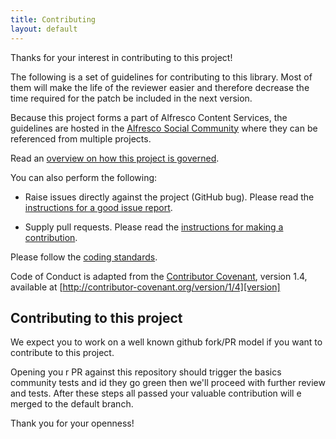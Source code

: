 ```yaml
---
title: Contributing
layout: default
---
```


Thanks for your interest in contributing to this project!

The following is a set of guidelines for contributing to this library. Most of them will make the life of the reviewer easier and therefore decrease the time required for the patch be included in the next version.

Because this project forms a part of Alfresco Content Services, the guidelines are hosted in the [Alfresco Social Community](http://community.alfresco.com/community/ecm) where they can be referenced from multiple projects.

Read an [overview on how this project is governed](https://community.alfresco.com/docs/DOC-6385-project-overview-repository).

You can also perform the following:

- Raise issues directly against the project (GitHub bug).  Please read the [instructions for a good issue report](https://community.alfresco.com/docs/DOC-6263-reporting-an-issue).

- Supply pull requests. Please read the [instructions for making a contribution](https://community.alfresco.com/docs/DOC-6269-submitting-contributions).

Please follow the [coding standards](https://community.alfresco.com/docs/DOC-4658-coding-standards).

Code of Conduct is adapted from the [Contributor Covenant][homepage], version 1.4,
available at [http://contributor-covenant.org/version/1/4][version]

## Contributing to this project

We expect you to work on a well known github fork/PR model if you want to contribute to this project.

Opening you r PR against this repository should trigger the basics community tests and id they go green then we'll proceed with further review and tests.
After these steps all passed your valuable contribution will e merged to the default branch.

Thank you for your openness!

[homepage]: http://contributor-covenant.org
[version]: http://contributor-covenant.org/version/1/4/
